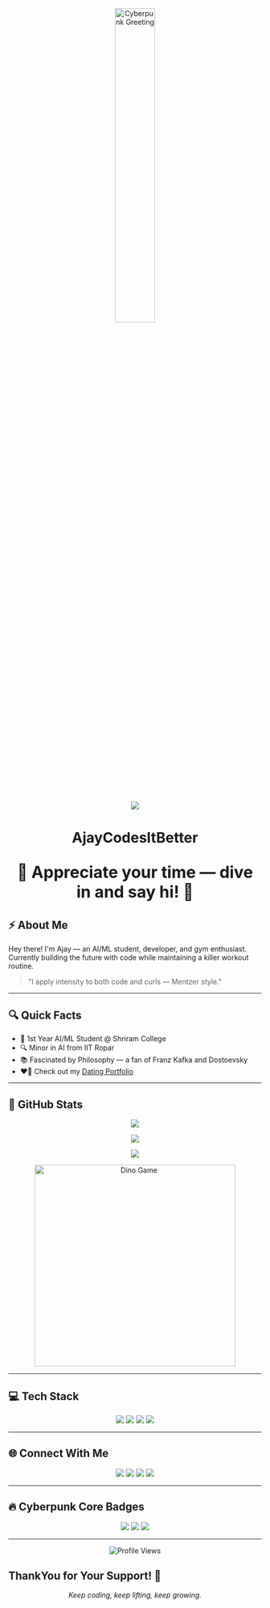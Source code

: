 <p align="center">
  <img src="https://user-images.githubusercontent.com/74038190/226190894-18e959ba-d458-4a94-ac44-790190f2a947.gif" alt="Cyberpunk Greeting" width="40%" />
</p>




<!-- TYPING ANIMATION -->
<p align="center">
  <img src="https://readme-typing-svg.demolab.com?font=Fira+Code&size=24&pause=1000&color=00F0FF&center=true&vCenter=true&width=600&lines=AI%2FML+Student;Mike+Mentzer+Lifter+%7C+Heavy+Duty+Fan;AjayCodesItBetter+is+Live+and+Learning!" />
</p>

<!-- HEADER TITLE -->
<h1 align="center">AjayCodesItBetter</h1>
<p align="center">

<p align="center" style="font-size: 32px; font-weight: bold;">
  🎉 Appreciate your time — dive in and say hi! 🎉
</p>

## ⚡ About Me  
Hey there! I'm Ajay — an AI/ML student, developer, and gym enthusiast. Currently building the future with code while maintaining a killer workout routine.

> "I apply intensity to both code and curls — Mentzer style."

---

## 🔍 Quick Facts
- 🧠 1st Year AI/ML Student @ Shriram College  
- 🔍 Minor in AI from IIT Ropar  
- 📚 Fascinated by Philosophy — a fan of Franz Kafka and Dostoevsky   
- ❤‍🔥 Check out my [Dating Portfolio](https://ajaydoesitbetter.netlify.app)  

---

## 🚀 GitHub Stats

<p align="center">
  <img src="https://github-readme-stats.vercel.app/api?username=ajaycodesitbetter&show_icons=true&theme=tokyonight" />
</p>
<p align="center">
  <img src="https://github-readme-streak-stats.herokuapp.com/?user=ajaycodesitbetter&theme=tokyonight" />
</p>
<p align="center">
  <img src="https://github-readme-stats.vercel.app/api/top-langs/?username=ajaycodesitbetter&layout=compact&theme=tokyonight" />
</p>
<p align="center">
  <img src="https://user-images.githubusercontent.com/74038190/212284136-03988914-d899-44b4-b1d9-4eeccf656e44.gif" alt="Dino Game" width="400" />
</p>

---


## 💻 Tech Stack

<p align="center">
  <img src="https://img.shields.io/badge/C++-00599C?style=for-the-badge&logo=cplusplus&logoColor=white"/>
  <img src="https://img.shields.io/badge/Python-FFD43B?style=for-the-badge&logo=python&logoColor=blue"/>
  <img src="https://img.shields.io/badge/Firebase-ffca28?style=for-the-badge&logo=firebase&logoColor=black"/>
  <img src="https://img.shields.io/badge/TensorFlow-FF6F00?style=for-the-badge&logo=tensorflow&logoColor=white"/>
</p>

---

## 🌐 Connect With Me

<p align="center">
  <a href="https://www.linkedin.com/in/hot-ajaymathuriya"><img src="https://img.shields.io/badge/LinkedIn-hot--ajaymathuriya-0077B5?style=for-the-badge&logo=linkedin&logoColor=white"/></a>
  <a href="https://www.instagram.com/simplemancomplexmind"><img src="https://img.shields.io/badge/Instagram-simplemancomplexmind-E4405F?style=for-the-badge&logo=instagram&logoColor=white"/></a>
  <a href="https://www.snapchat.com/add/seekin4reality"><img src="https://img.shields.io/badge/Snap-seekin4reality-FFFC00?style=for-the-badge&logo=snapchat&logoColor=black"/></a>
  <a href="mailto:ajaymathuriya@protonmail.com"><img src="https://img.shields.io/badge/Email-ajaymathuriya@protonmail.com-8B89CC?style=for-the-badge&logo=protonmail&logoColor=white"/></a>
</p>

---

## 🔥 Cyberpunk Core Badges

<p align="center">
  <img src="https://img.shields.io/badge/Gym%20Warrior-Heavy%20Duty%20Style-%23FF007F" />
  <img src="https://img.shields.io/badge/Cyberpunk-Vibes-%2300FFFF" />
  <img src="https://img.shields.io/badge/AI%2FML-Explorer-%23FF00FF" />
</p>

---

<p align="center">
  <img src="https://komarev.com/ghpvc/?username=ajaycodesitbetter&label=Profile+Views" alt="Profile Views" />
</p>



## ThankYou for Your Support! 🙏

<p align="center">
  <em>Keep coding, keep lifting, keep growing.</em>
</p>
